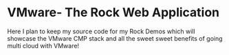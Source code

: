 # VMware- The Rock Web Application

Here I plan to keep my source code for my Rock Demos which will showcase the VMware CMP stack and all the sweet sweet benefits of going multi cloud with VMware!
